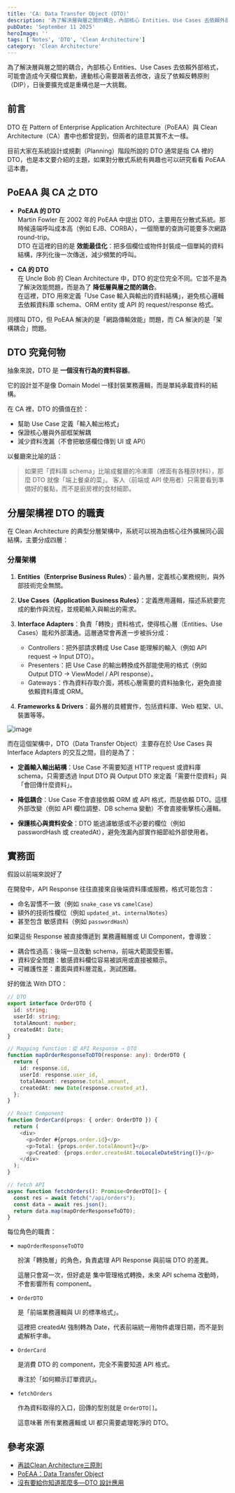 ```yaml
---
title: 'CA: Data Transfer Object (DTO)'
description: '為了解決層與層之間的耦合，內部核心 Entities、Use Cases 去依賴外部格式，可能會造成今天欄位異動，連動核心需要跟著去修改，違反了依賴反轉原則（DIP），日後要擴充或是重構也是一大挑戰。'
pubDate: 'September 11 2025'
heroImage: ''
tags: ['Notes', 'DTO', 'Clean Architecture']
category: 'Clean Architecture'
---
```


為了解決層與層之間的耦合，內部核心 Entities、Use Cases 去依賴外部格式，可能會造成今天欄位異動，連動核心需要跟著去修改，違反了依賴反轉原則（DIP），日後要擴充或是重構也是一大挑戰。

## 前言

DTO 在 Pattern of Enterprise Application Architecture（PoEAA）與 Clean Architecture（CA）書中也都曾提到，但兩者的語意其實不太一樣。

目前大家在系統設計或規劃（Planning）階段所說的 DTO 通常是指 CA 裡的 DTO，也是本文要介紹的主題，如果對分散式系統有興趣也可以研究看看 PoEAA 這本書。

## PoEAA 與 CA 之 DTO

- **PoEAA 的 DTO**  
    Martin Fowler 在 2002 年的 PoEAA 中提出 DTO，主要用在分散式系統。那時候遠端呼叫成本高（例如 EJB、CORBA），一個簡單的查詢可能要多次網路 round-trip。  
    DTO 在這裡的目的是 **效能最佳化**：把多個欄位或物件封裝成一個單純的資料結構，序列化後一次傳送，減少頻繁的呼叫。

- **CA 的 DTO**  
    在 Uncle Bob 的 Clean Architecture 中，DTO 的定位完全不同。它並不是為了解決效能問題，而是為了 **降低層與層之間的耦合**。  
    在這裡，DTO 用來定義「Use Case 輸入與輸出的資料結構」，避免核心邏輯去依賴資料庫 schema、ORM entity 或 API 的 request/response 格式。

同樣叫 DTO，但 PoEAA 解決的是「網路傳輸效能」問題，而 CA 解決的是「架構耦合」問題。

## DTO 究竟何物

抽象來說，DTO 是 **一個沒有行為的資料容器**。

它的設計並不是像 Domain Model 一樣封裝業務邏輯，而是單純承載資料的結構。

在 CA 裡，DTO 的價值在於：  
- 幫助 Use Case 定義「輸入輸出格式」  
- 保證核心層與外部框架解耦  
- 減少資料洩漏（不會把敏感欄位傳到 UI 或 API）

以餐廳來比喻的話： 

> 如果把「資料庫 schema」比喻成餐廳的冷凍庫（裡面有各種原材料），那麼 DTO 就像「端上餐桌的菜」。 客人（前端或 API 使用者）只需要看到準備好的餐點，而不是廚房裡的食材細節。

## 分層架構裡 DTO 的職責

在 Clean Architecture 的典型分層架構中，系統可以視為由核心往外擴展同心圓結構，主要分成四層：

### 分層架構

1. **Entities（Enterprise Business Rules）**：最內層，定義核心業務規則，與外部技術完全無關。

1. **Use Cases（Application Business Rules）**：定義應用邏輯，描述系統要完成的動作與流程，並規範輸入與輸出的需求。

2. **Interface Adapters**：負責「轉換」資料格式，使得核心層（Entities、Use Cases）能和外部溝通。這層通常會再進一步被拆分成：
    - Controllers：把外部請求轉成 Use Case 能理解的輸入（例如 API request → Input DTO）。
    - Presenters：把 Use Case 的輸出轉換成外部能使用的格式（例如 Output DTO → ViewModel / API response）。
    - Gateways：作為資料存取介面，將核心層需要的資料抽象化，避免直接依賴資料庫或 ORM。

3. **Frameworks & Drivers**：最外層的具體實作，包括資料庫、Web 框架、UI、裝置等等。

![image](/ca.jpg)

而在這個架構中，DTO（Data Transfer Object）主要存在於 Use Cases 與 Interface Adapters 的交互之間，目的是為了：

- **定義輸入輸出結構**：Use Case 不需要知道 HTTP request 或資料庫 schema，只需要透過 Input DTO 與 Output DTO 來定義「需要什麼資料」與「會回傳什麼資料」。

- **降低耦合**：Use Case 不會直接依賴 ORM 或 API 格式，而是依賴 DTO。這樣外部改變（例如 API 欄位調整、DB schema 變動）不會直接衝擊核心邏輯。

- **保護核心與資料安全**：DTO 能過濾敏感或不必要的欄位（例如 passwordHash 或 createdAt），避免洩漏內部實作細節給外部使用者。

## 實務面

假設以前端來說好了

在開發中，API Response 往往直接來自後端資料庫或服務，格式可能包含：

- 命名習慣不一致（例如 `snake_case` vs `camelCase`）
- 額外的技術性欄位（例如 `updated_at`、`internalNotes`）
- 甚至包含 敏感資料（例如 `passwordHash`）

如果這些 Response 被直接傳遞到 業務邏輯層或 UI Component，會導致：

- 耦合性過高：後端一旦改動 schema，前端大範圍受影響。
- 資料安全問題：敏感資料欄位容易被誤用或直接被顯示。
- 可維護性差：畫面與資料層混亂，測試困難。

好的做法 With DTO：

```typescript
// DTO
export interface OrderDTO {
  id: string;
  userId: string;
  totalAmount: number;
  createdAt: Date;
}

// Mapping function：從 API Response → DTO
function mapOrderResponseToDTO(response: any): OrderDTO {
  return {
    id: response.id,
    userId: response.user_id,
    totalAmount: response.total_amount,
    createdAt: new Date(response.created_at),
  };
}

// React Component 
function OrderCard(props: { order: OrderDTO }) {
  return (
    <div>
      <p>Order #{props.order.id}</p>
      <p>Total: {props.order.totalAmount}</p>
      <p>Created: {props.order.createdAt.toLocaleDateString()}</p>
    </div>
  );
}

// fetch API
async function fetchOrders(): Promise<OrderDTO[]> {
  const res = await fetch("/api/orders");
  const data = await res.json();
  return data.map(mapOrderResponseToDTO);
}

```

每位角色的職責：

- `mapOrderResponseToDTO`

    扮演「轉換層」的角色，負責處理 API Response 與前端 DTO 的差異。

    這層只會寫一次，但好處是 集中管理格式轉換，未來 API schema 改動時，不會影響所有 component。

- `OrderDTO`

    是「前端業務邏輯與 UI 的標準格式」。

    這裡把 createdAt 強制轉為 Date，代表前端統一用物件處理日期，而不是到處解析字串。

- `OrderCard`
  
    是消費 DTO 的 component，完全不需要知道 API 格式。

    專注於「如何顯示訂單資訊」。

- `fetchOrders`

    作為資料取得的入口，回傳的型別就是 `OrderDTO[]`。

    這意味著 所有業務邏輯或 UI 都只需要處理乾淨的 DTO。

## 參考來源

* [再談Clean Architecture三原則](https://teddy-chen-tw.blogspot.com/2020/08/clean-architecture.html)
* [PoEAA：Data Transfer Object](https://www.youtube.com/watch?v=Ob9tQTRd04A)
* [沒有要給你知道那麼多—DTO 設計應用](https://ithelp.ithome.com.tw/articles/10353906)